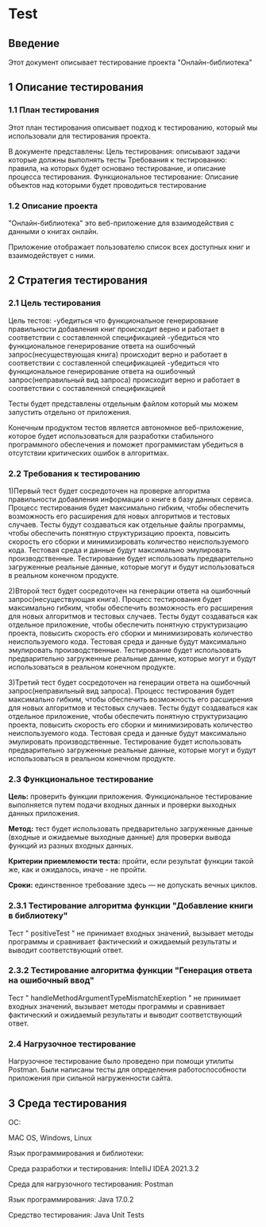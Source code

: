 # Test

## Введение

Этот документ описывает тестирование проекта "Онлайн-библиотека"

## 1  Описание тестирования

### 1.1  План тестирования

Этот план тестирования описывает подход к тестированию, который мы использовали для тестирования проекта.

В документе представлены:
Цель тестирования: описывают задачи которые должны выполнять тесты
Требования к тестированию: правила, на которых будет основано тестирование, и описание процесса тестирования.
Функциональное тестирование: Описание объектов над которыми будет проводиться тестирование

### 1.2 Описание проекта

"Онлайн-библиотека" это веб-приложение для взаимодействия с данными о книгах онлайн.

Приложение отображает пользователю список всех доступных книг и взаимодействует с ними.

## 2 Стратегия тестирования

### 2.1 Цель тестирования

Цель тестов:
-убедиться что функциональное генерирование правильности добавления книг происходит верно и работает в соответствии с составленной спецификацией
-убедиться что функциональное генерирование ответа на ошибочный запрос(несуществующая книга) происходит верно и работает в соответствии с составленной спецификацией
-убедиться что функциональное генерирование ответа на ошибочный запрос(неправильный вид запроса) происходит верно и работает в соответствии с составленной спецификацией

Тесты будет представлены отдельным файлом который мы можем запустить отдельно от приложения.

Конечным продуктом тестов является автономное веб-приложение, которое будет использоваться для разработки стабильного программного обеспечения и поможет программистам убедиться в отсутствии критических ошибок в алгоритмах.

### 2.2 Требования к тестированию

1)Первый тест будет сосредоточен на проверке алгоритма правильности добавления информации о книге в базу данных сервиса.
Процесс тестирования будет максимально гибким, чтобы обеспечить возможность его расширения для новых алгоритмов и тестовых случаев.
Тесты будут создаваться как отдельные файлы программы, чтобы обеспечить понятную структуризацию проекта, повысить скорость его сборки и минимизировать количество неиспользуемого кода.
Тестовая среда и данные будут максимально эмулировать производственные.
Тестирование будет использовать предварительно загруженные реальные данные, которые могут и будут использоваться в реальном конечном продукте.


2)Второй тест будет сосредоточен на генерации ответа на ошибочный запрос(несуществующая книга).
Процесс тестирования будет максимально гибким, чтобы обеспечить возможность его расширения для новых алгоритмов и тестовых случаев.
Тесты будут создаваться как отдельное приложение, чтобы обеспечить понятную структуризацию проекта, повысить скорость его сборки и минимизировать количество неиспользуемого кода.
Тестовая среда и данные будут максимально эмулировать производственные.
Тестирование будет использовать предварительно загруженные реальные данные, которые могут и будут использоваться в реальном конечном продукте.


3)Третий тест будет сосредоточен на генерации ответа на ошибочный запрос(неправильный вид запроса).
Процесс тестирования будет максимально гибким, чтобы обеспечить возможность его расширения для новых алгоритмов и тестовых случаев.
Тесты будут создаваться как отдельное приложение, чтобы обеспечить понятную структуризацию проекта, повысить скорость его сборки и минимизировать количество неиспользуемого кода.
Тестовая среда и данные будут максимально эмулировать производственные.
Тестирование будет использовать предварительно загруженные реальные данные, которые могут и будут использоваться в реальном конечном продукте.

### 2.3 Функциональное тестирование

**Цель:** проверить функции приложения. Функциональное тестирование выполняется путем подачи входных данных и проверки выходных данных приложения.

**Метод:** тест будет использовать предварительно загруженные данные (входные и ожидаемые выходные данные) для проверки вывода функций из разных входных данных.

**Критерии приемлемости теста:** пройти, если результат функции такой же, как и ожидалось, иначе - не пройти.

**Сроки:** единственное требование здесь — не допускать вечных циклов.

### 2.3.1 Тестирование алгоритма функции "Добавление книги в библиотеку"

Тест " positiveTest " не принимает входных значений, вызывает методы программы и сравнивает фактический и ожидаемый результаты и выводит соответствующий ответ.  

### 2.3.2 Тестирование алгоритма функции "Генерация ответа на ошибочный ввод"

Тест " handleMethodArgumentTypeMismatchExeption " не принимает входных значений, вызывает методы программы и сравнивает фактический и ожидаемый результаты и выводит соответствующий ответ. 

### 2.4 Нагрузочное тестирование

Нагрузочное тестирование было проведено при помощи утилиты Postman.
Были написаны тесты для определения работоспособности приложения при сильной нагруженности сайта.

## 3 Среда тестирования

ОС:

MAC OS, Windows, Linux

Язык программирования и библиотеки:

Среда разработки и тестирования: IntelliJ IDEA 2021.3.2

Среда для нагрузочного тестирования: Postman

Язык программирования: Java 17.0.2

Средство тестирования: Java Unit Tests
